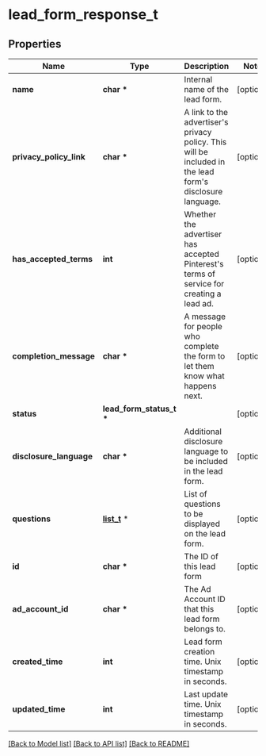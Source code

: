 # lead_form_response_t

## Properties
Name | Type | Description | Notes
------------ | ------------- | ------------- | -------------
**name** | **char \*** | Internal name of the lead form. | [optional] 
**privacy_policy_link** | **char \*** | A link to the advertiser&#39;s privacy policy. This will be included in the lead form&#39;s disclosure language. | [optional] 
**has_accepted_terms** | **int** | Whether the advertiser has accepted Pinterest&#39;s terms of service for creating a lead ad. | [optional] 
**completion_message** | **char \*** | A message for people who complete the form to let them know what happens next. | [optional] 
**status** | **lead_form_status_t \*** |  | [optional] 
**disclosure_language** | **char \*** | Additional disclosure language to be included in the lead form. | [optional] 
**questions** | [**list_t**](lead_form_question.md) \* | List of questions to be displayed on the lead form. | [optional] 
**id** | **char \*** | The ID of this lead form | [optional] 
**ad_account_id** | **char \*** | The Ad Account ID that this lead form belongs to. | [optional] 
**created_time** | **int** | Lead form creation time. Unix timestamp in seconds. | [optional] 
**updated_time** | **int** | Last update time. Unix timestamp in seconds. | [optional] 

[[Back to Model list]](../README.md#documentation-for-models) [[Back to API list]](../README.md#documentation-for-api-endpoints) [[Back to README]](../README.md)


